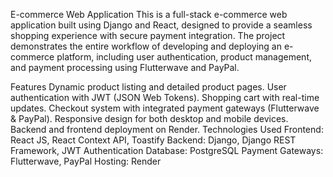 E-commerce Web Application
This is a full-stack e-commerce web application built using Django and React, designed to provide a seamless shopping experience with secure payment integration. The project demonstrates the entire workflow of developing and deploying an e-commerce platform, including user authentication, product management, and payment processing using Flutterwave and PayPal.

Features
Dynamic product listing and detailed product pages.
User authentication with JWT (JSON Web Tokens).
Shopping cart with real-time updates.
Checkout system with integrated payment gateways (Flutterwave & PayPal).
Responsive design for both desktop and mobile devices.
Backend and frontend deployment on Render.
Technologies Used
Frontend: React JS, React Context API, Toastify
Backend: Django, Django REST Framework, JWT Authentication
Database: PostgreSQL
Payment Gateways: Flutterwave, PayPal
Hosting: Render
